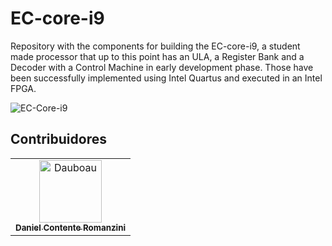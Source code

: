 # EC-core-i9

Repository with the components for building the EC-core-i9, a student made processor that up to this point has an ULA, a Register Bank and a Decoder with a Control Machine in early development phase. Those have been successfully implemented using Intel Quartus and executed in an Intel FPGA.

![EC-Core-i9](https://user-images.githubusercontent.com/86164187/208320217-023d8627-6a12-428d-becf-0830a1b595c8.png)

## Contribuidores

<!-- readme: contributors -start -->
<table>
<tr>
    <td align="center">
        <a href="https://github.com/Dauboau">
            <img src="https://avatars.githubusercontent.com/u/86164187?v=4" width="100;" alt="Dauboau"/>
            <br />
            <sub><b>Daniel Contente Romanzini</b></sub>
        </a>
    </td></tr>
</table>
<!-- readme: contributors -end -->
